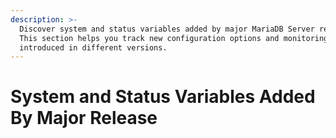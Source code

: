 ```yaml
---
description: >-
  Discover system and status variables added by major MariaDB Server releases.
  This section helps you track new configuration options and monitoring metrics
  introduced in different versions.
---
```


# System and Status Variables Added By Major Release

